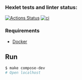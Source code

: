 ### Hexlet tests and linter status:
[![Actions Status](https://github.com/dzencot/devops-for-programmers-project-lvl1/workflows/hexlet-check/badge.svg)](https://github.com/dzencot/devops-for-programmers-project-lvl1/actions)
[![ci](https://github.com/dzencot/devops-for-programmers-project-lvl1/actions/workflows/push.yml/badge.svg)](https://github.com/dzencot/devops-for-programmers-project-lvl1/actions/workflows/push.yml)

### Requirements

* [Docker](https://docs.docker.com/engine/install/)

## Run

```sh
$ make compose-dev
# Open localhost
```

